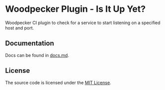 # Woodpecker Plugin - Is It Up Yet?

Woodpecker CI plugin to check for a service to start listening on a specified host and port.

## Documentation

Docs can be found in [docs.md](docs.md).

## License

The source code is licensed under the [MIT License](LICENSE).
